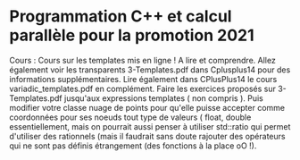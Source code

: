 # Programmation C++ et calcul parallèle pour la promotion 2021

Cours : Cours sur les templates mis en ligne ! A lire et comprendre. Allez également voir les transparents
        3-Templates.pdf dans Cplusplus14 pour des informations supplémentaires.
	Lire également dans CPlusPlus14 le cours variadic_templates.pdf en complément.
 Faire les exercices proposés sur 3-Templates.pdf jusqu'aux expressions templates ( non compris ).
 Puis modifier votre classe nuage de points pour qu'elle puisse accepter comme coordonnées pour ses noeuds
 tout type de valeurs ( float, double essentiellement, mais on pourrait aussi penser à utiliser std::ratio
 qui permet d'utiliser des rationnels (mais il faudrait sans doute rajouter des opérateurs qui ne sont pas définis
étrangement (des fonctions à la place oO !).

